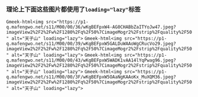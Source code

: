 ### 理论上下面这些图片都使用了`loading="lazy"`标签

`Gmeek-html<img src="https://p1-q.mafengwo.net/s11/M00/00/36/wKgBEFpxW4-AG0CHABbZaITYoJw47.jpeg?imageView2%2F2%2Fw%2F1280%2Fq%2F50%7CimageMogr2%2Fstrip%2Fquality%2F50" alt="天子山" loading="lazy">`
`Gmeek-html<img src="https://p1-q.mafengwo.net/s11/M00/00/39/wKgBEFpxW5GALDuWAAoWgCRucVo29.jpeg?imageView2%2F2%2Fw%2F1280%2Fq%2F50%7CimageMogr2%2Fstrip%2Fquality%2F50" alt="天子山" loading="lazy">`
`Gmeek-html<img src="https://p1-q.mafengwo.net/s11/M00/00/43/wKgBEFpxW5WADK1vAA14lYqPwag96.jpeg?imageView2%2F2%2Fw%2F1280%2Fq%2F50%7CimageMogr2%2Fstrip%2Fquality%2F50" alt="天子山" loading="lazy">`
`Gmeek-html<img src="https://p1-q.mafengwo.net/s11/M00/00/3F/wKgBEFpxW5OAaNgKAAoKx_MuXQM36.jpeg?imageView2%2F2%2Fw%2F1280%2Fq%2F50%7CimageMogr2%2Fstrip%2Fquality%2F50" alt="天子山" loading="lazy">`